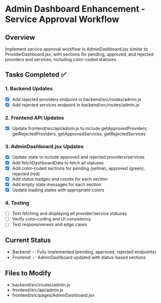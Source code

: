 # Admin Dashboard Enhancement - Service Approval Workflow

## Overview
Implement service approval workflow in AdminDashboard.jsx similar to ProviderDashboard.jsx, with sections for pending, approved, and rejected providers and services, including color-coded statuses.

## Tasks Completed ✅

### 1. Backend Updates
- [x] Add rejected providers endpoint in backend/src/routes/admin.js
- [x] Add rejected services endpoint in backend/src/routes/admin.js

### 2. Frontend API Updates
- [x] Update frontend/src/api/admin.js to include getApprovedProviders, getRejectedProviders, getApprovedServices, getRejectedServices

### 3. AdminDashboard.jsx Updates
- [x] Update state to include approved and rejected providers/services
- [x] Add fetchDashboardData to fetch all statuses
- [x] Add color-coded sections for pending (yellow), approved (green), rejected (red)
- [x] Add status badges and counts for each section
- [x] Add empty state messages for each section
- [x] Update loading states with appropriate colors

### 4. Testing
- [ ] Test fetching and displaying all provider/service statuses
- [ ] Verify color-coding and UI consistency
- [ ] Test responsiveness and edge cases

## Current Status
- Backend: ✅ Fully implemented (pending, approved, rejected endpoints)
- Frontend: ✅ AdminDashboard updated with status-based sections

## Files to Modify
- backend/src/routes/admin.js
- frontend/src/api/admin.js
- frontend/src/pages/AdminDashboard.jsx
